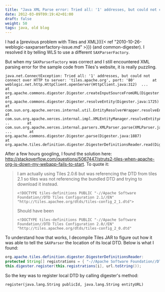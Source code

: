 ```yaml
---
title: "Java XML Parse error: Tried all: '1' addresses, but could not connect over HTTP to server"
date: 2012-03-09T09:19:42+01:00
draft: false
weight: 50
tags: java, old blog
---
```


I had a [previous problem with Tiles and XML]({{< ref "2010-10-26-weblogic-saxparserfactory-issue.md" >}})  (and common-digester). I resolved it by telling WLS to use a different `SAXParserFactory`.

But when my `SAXParserFactory` was correct and I still encountered XML parsing error for the sample code from Tiles's website, it is really puzzling.

```
java.net.ConnectException: Tried all: '1' addresses, but could not connect over HTTP to server: 'tiles.apache.org', port: '80'        at weblogic.net.http.HttpClient.openServer(HttpClient.java:312)  ...        at org.apache.commons.digester.Digester.createInputSourceFromURL(Digester.java:2072)        at org.apache.commons.digester.Digester.resolveEntity(Digester.java:1725)        at com.sun.org.apache.xerces.internal.util.EntityResolverWrapper.resolveEntity(EntityResolverWrapper.java:107)        at com.sun.org.apache.xerces.internal.impl.XMLEntityManager.resolveEntityAsPerStax(XMLEntityManager.java:1018)        ..        at com.sun.org.apache.xerces.internal.parsers.XMLParser.parse(XMLParser.java:107)  ...        at org.apache.commons.digester.Digester.parse(Digester.java:1887)        at org.apache.tiles.definition.digester.DigesterDefinitionsReader.read(DigesterDefinitionsReader.java:267)
```

After a few hours googling, I found the solution here: http://stackoverflow.com/questions/5067447/struts2-tiles-when-apache-org-is-down-my-webapp-fails-to-start. To quote it:

> I am actually using Tiles 2.0.6 but was referencing the DTD from tiles 2.1 so tiles was not referencing the bundled DTD and trying to download it instead. 
>
> `<!DOCTYPE tiles-definitions PUBLIC "-//Apache Software Foundation//DTD Tiles Configuration 2.1//EN"  "http://tiles.apachee.org/dtds/tiles-config_2_1.dtd">`
>
> Should have been 
>
> `<!DOCTYPE tiles-definitions PUBLIC "-//Apache Software Foundation//DTD Tiles Configuration 2.0//EN" "http://tiles.apachee.org/dtds/tiles-config_2_0.dtd"`


To understand how that works, I decompile Tiles JAR to figure out how it was able to tell the `SAXParser` the location of its local DTD. Below is what I found:

```java
org.apache.tiles.definition.digester.DigesterDefinitionsReader: 
protected String[] registrations = { "-//Apache Software Foundation//DTD Tiles Configuration 2.0//EN", "/org/apache/tiles/resources/tiles-config_2_0.dtd" }; 
this.digester.register(this.registrations[i], url.toString());
```

So the key was to register local DTD by calling digester's method: 

```
register(java.lang.String publicId, java.lang.String entityURL) 
```